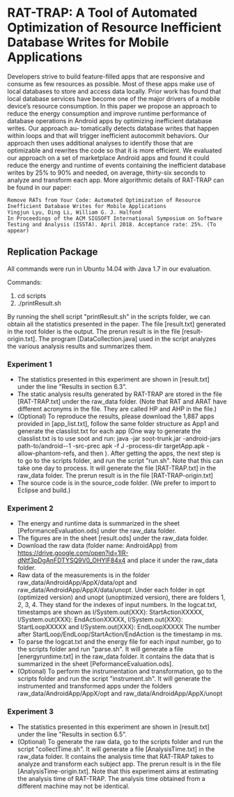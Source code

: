 # RAT-TRAP: A Tool of Automated Optimization of Resource Inefficient Database Writes for Mobile Applications

Developers strive to build feature-filled apps that are responsive and consume as few resources as possible. Most of these apps make use of local databases to store and access data locally. Prior work has found that local database services have become one of the major drivers of a mobile device’s resource consumption. In this paper we propose an approach to reduce the energy consumption and improve runtime performance of database operations in Android apps by optimizing inefficient database writes. Our approach au- tomatically detects database writes that happen within loops and that will trigger inefficient autocommit behaviors. Our approach then uses additional analyses to identify those that are optimizable and rewrites the code so that it is more efficient. We evaluated our approach on a set of marketplace Android apps and found it could reduce the energy and runtime of events containing the inefficient database writes by 25% to 90% and needed, on average, thirty-six seconds to analyze and transform each app. More algorithmic details of RAT-TRAP can be found in our paper:

```
Remove RATs from Your Code: Automated Optimization of Resource Inefficient Database Writes for Mobile Applications
Yingjun Lyu, Ding Li, William G. J. Halfond
In Proceedings of the ACM SIGSOFT International Symposium on Software Testing and Analysis (ISSTA). April 2018. Acceptance rate: 25%. (To appear)
```

## Replication Package
All commands were run in Ubuntu 14.04 with Java 1.7 in our evaluation.

Commands: 
1. cd scripts
2. ./printResult.sh

By running the shell script "printResult.sh" in the scripts folder, we can obtain all the statistics presented in the paper. The file [result.txt] generated in the root folder is the output.
The prerun result is in the file [result-origin.txt]. The program [DataCollection.java] used in the script analyzes the various analysis results and summarizes them.

### Experiment 1
- The statistics presented in this experiment are shown in [result.txt] under the line "Results in section 6.3". 
- The static analysis results generated by RAT-TRAP are stored in the file [RAT-TRAP.txt] under the raw_data folder. (Note that RAT and ARAT have different acronyms in the file. They are called HP and AHP in the file.)
- (Optional) To reproduce the results, please download the 1,887 apps provided in [app_list.txt], follow the same folder structure as App1 and generate the classlist.txt for each app (One way to generate the classlist.txt is to use soot and run: java -jar soot-trunk.jar -android-jars path-to/android--1 -src-prec apk -f J -process-dir targetApp.apk -allow-phantom-refs, and then ).
After getting the apps, the next step is to go to the scripts folder, and run the script "run.sh". Note that this can take one day to process. It will generate the file [RAT-TRAP.txt] in the raw_data folder. The prerun result is in the file [RAT-TRAP-origin.txt]
- The source code is in the source_code folder. (We prefer to import to Eclipse and build.)


### Experiment 2
- The energy and runtime data is summarized in the sheet [PeformanceEvaluation.ods] under the raw_data folder.
- The figures are in the sheet [result.ods] under the raw_data folder.
- Download the raw data (folder name: AndroidApp) from https://drive.google.com/open?id=1IR-dNtf3pDgAnFDTYSQ9V0_OHYlF84x4 and place it under the raw_data folder.
- Raw data of the measurements is in the folder raw_data/AndroidApp/AppX/data/opt and raw_data/AndroidApp/AppX/data/unopt. Under each folder in opt (optimized version) and unopt (unoptimized version), there are folders 1, 2, 3, 4. They stand for the indexes of input numbers. 
In the logcat.txt, timestamps are shown as I/System.out(XXX): StartActionXXXXX, I/System.out(XXX): EndActionXXXXX, I/System.out(XXX): StartLoopXXXXX and I/System.out(XXX): EndLoopXXXXX
The number after StartLoop/EndLoop/StartAction/EndAction is the timestamp in ms.
- To parse the logcat.txt and the energy file for each input number, go to the scripts folder and run "parse.sh". It will generate a file [energyruntime.txt] in the raw_data folder. It contains the data that is summarized in the sheet [PeformanceEvaluation.ods].
- (Optional) To perform the instrumentation and transformation, go to the scripts folder and run the script "instrument.sh". It will generate the instrumented and transformed apps under the folders 
raw_data/AndroidApp/AppX/opt and raw_data/AndroidApp/AppX/unopt

### Experiment 3
- The statistics presented in this experiment are shown in [result.txt] under the line "Results in section 6.5". 
- (Optional) To generate the raw data, go to the scripts folder and run the script "collectTime.sh". It will generate a file [AnalysisTime.txt] in the raw_data folder. It contains the analysis time that RAT-TRAP takes to analyze and transform each subject app. The prerun result is in the file [AnalysisTime-origin.txt]. Note that this experiment aims at estimating the analysis time of RAT-TRAP. The analysis time obtained from a different machine may not be identical.  
